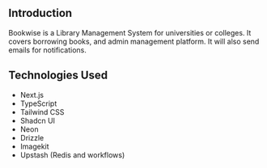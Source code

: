 ## Introduction

Bookwise is a Library Management System for universities or colleges. It covers borrowing books, and admin management platform. It will also send emails for notifications.

## Technologies Used
- Next.js
- TypeScript
- Tailwind CSS
- Shadcn UI
- Neon
- Drizzle
- Imagekit
- Upstash (Redis and workflows)